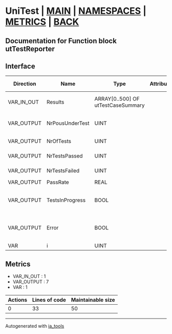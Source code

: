 # UniTest | [MAIN] | [NAMESPACES] | [METRICS] | [BACK]  

## Documentation for Function block utTestReporter  

## Interface  

| Direction | Name | Type | Attribute | Initial Value | Documentation |
| --------- | ---- | ---- | --------- | ------------- | ------------- |
| VAR_IN_OUT | Results | ARRAY[0..500] OF utTestCaseSummary |  |  | Summaries of tests for each POU under test |  
| VAR_OUTPUT | NrPousUnderTest | UINT |  |  | Total number of POUs under test |  
| VAR_OUTPUT | NrOfTests | UINT |  |  | Total number of tests |  
| VAR_OUTPUT | NrTestsPassed | UINT |  |  | Number of tests passed |  
| VAR_OUTPUT | NrTestsFailed | UINT |  |  | Number of tests failed |  
| VAR_OUTPUT | PassRate | REAL |  |  | Total pass rate |  
| VAR_OUTPUT | TestsInProgress | BOOL |  |  | Indicates that one or more tests are in progress |  
| VAR_OUTPUT | Error | BOOL |  |  | Indicates that one or more tests are in error state |  
| VAR | i | UINT |  |  | Iterator variable |  


## Metrics  

- VAR_IN_OUT : 1
- VAR_OUTPUT : 7
- VAR : 1

| Actions | Lines of code | Maintainable size |
| ------- | ------------- | ----------------- |
| 0 | 33 | 50 |

---
Autogenerated with [ia_tools](https://github.com/tkucic/ia_tools)  

[MAIN]: ../../../../index.md
[NAMESPACES]: ../../nsList.md
[METRICS]: ../../../metrics.md
[BACK]: ../nsMain.md
